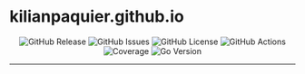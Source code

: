 # kilianpaquier.github.io <!-- omit in toc -->

<p align="center">
  <img alt="GitHub Release" src="https://img.shields.io/github/v/release/kilianpaquier/kilianpaquier.github.io?include_prereleases&sort=semver&style=for-the-badge">
  <img alt="GitHub Issues" src="https://img.shields.io/github/issues-raw/kilianpaquier/kilianpaquier.github.io?style=for-the-badge">
  <img alt="GitHub License" src="https://img.shields.io/github/license/kilianpaquier/kilianpaquier.github.io?style=for-the-badge">
  <img alt="GitHub Actions" src="https://img.shields.io/github/actions/workflow/status/kilianpaquier/kilianpaquier.github.io/integration.yml?style=for-the-badge">
  <img alt="Coverage" src="https://img.shields.io/codecov/c/github/kilianpaquier/kilianpaquier.github.io?style=for-the-badge">
  <img alt="Go Version" src="https://img.shields.io/github/go-mod/go-version/kilianpaquier/kilianpaquier.github.io?style=for-the-badge">
</p>

---
